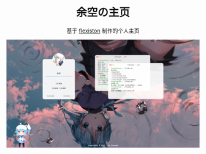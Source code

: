 <h1 align="center">余空の主页</h1>

<div align="center">
    <p>基于 <a href="https://github.com/Flexiston/homepage">flexiston</a> 制作的个人主页</p>
    <p><a href="https://yukonga.vercel.app"><img alt="YuKong_Pic.png" src="YuKong_Pic.png"></a></p>
</div>
